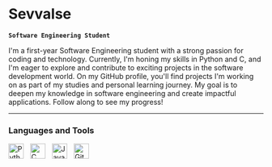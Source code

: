 # Sevvalse 

**`Software Engineering Student`**

I'm a first-year Software Engineering student with a strong passion for coding and technology. Currently, I'm honing my skills in Python and C, and I'm eager to explore and contribute to exciting projects in the software development world. On my GitHub profile, you'll find projects I'm working on as part of my studies and personal learning journey. My goal is to deepen my knowledge in software engineering and create impactful applications.
Follow along to see my progress!

---

### Languages and Tools

<img align="left" alt="Python" width="30px" style="padding-right:10px;" src="https://cdn.jsdelivr.net/gh/devicons/devicon/icons/python/python-plain.svg" />
<img align="left" alt="C" width="30px" style="padding-right:10px;" src="https://raw.githubusercontent.com/marwin1991/profile-technology-icons/refs/heads/main/icons/c.png"/>
<img align="left" alt="Java" width="30px" style="padding-right:10px;" src="https://cdn.jsdelivr.net/gh/devicons/devicon/icons/java/java-original.svg"/>
<img align="left" alt="GitHub" width="30px" style="padding-right:10px;" src="https://cdn.jsdelivr.net/gh/devicons/devicon/icons/github/github-original.svg" />
<br />
